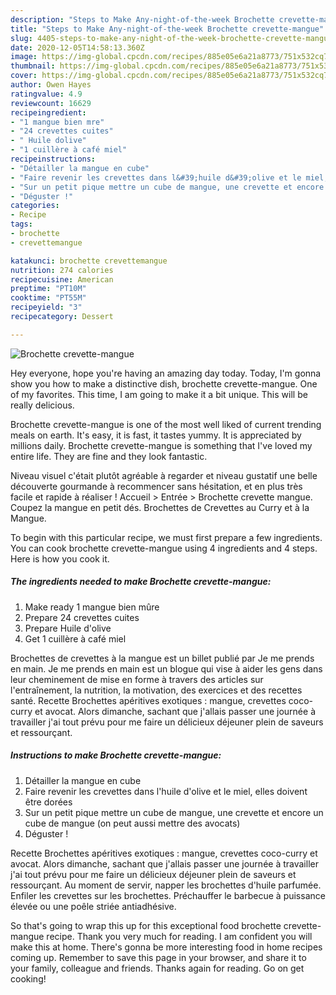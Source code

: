 ```yaml
---
description: "Steps to Make Any-night-of-the-week Brochette crevette-mangue"
title: "Steps to Make Any-night-of-the-week Brochette crevette-mangue"
slug: 4405-steps-to-make-any-night-of-the-week-brochette-crevette-mangue
date: 2020-12-05T14:58:13.360Z
image: https://img-global.cpcdn.com/recipes/885e05e6a21a8773/751x532cq70/brochette-crevette-mangue-photo-principale-de-la-recette.jpg
thumbnail: https://img-global.cpcdn.com/recipes/885e05e6a21a8773/751x532cq70/brochette-crevette-mangue-photo-principale-de-la-recette.jpg
cover: https://img-global.cpcdn.com/recipes/885e05e6a21a8773/751x532cq70/brochette-crevette-mangue-photo-principale-de-la-recette.jpg
author: Owen Hayes
ratingvalue: 4.9
reviewcount: 16629
recipeingredient:
- "1 mangue bien mre"
- "24 crevettes cuites"
- " Huile dolive"
- "1 cuillère à café miel"
recipeinstructions:
- "Détailler la mangue en cube"
- "Faire revenir les crevettes dans l&#39;huile d&#39;olive et le miel, elles doivent être dorées"
- "Sur un petit pique mettre un cube de mangue, une crevette et encore un cube de mangue (on peut aussi mettre des avocats)"
- "Déguster !"
categories:
- Recipe
tags:
- brochette
- crevettemangue

katakunci: brochette crevettemangue 
nutrition: 274 calories
recipecuisine: American
preptime: "PT10M"
cooktime: "PT55M"
recipeyield: "3"
recipecategory: Dessert

---
```



![Brochette crevette-mangue](https://img-global.cpcdn.com/recipes/885e05e6a21a8773/751x532cq70/brochette-crevette-mangue-photo-principale-de-la-recette.jpg)

Hey everyone, hope you're having an amazing day today. Today, I'm gonna show you how to make a distinctive dish, brochette crevette-mangue. One of my favorites. This time, I am going to make it a bit unique. This will be really delicious.

Brochette crevette-mangue is one of the most well liked of current trending meals on earth. It's easy, it is fast, it tastes yummy. It is appreciated by millions daily. Brochette crevette-mangue is something that I've loved my entire life. They are fine and they look fantastic.

Niveau visuel c&#39;était plutôt agréable à regarder et niveau gustatif une belle découverte gourmande à recommencer sans hésitation, et en plus très facile et rapide à réaliser ! Accueil &gt; Entrée &gt; Brochette crevette mangue. Coupez la mangue en petit dés. Brochettes de Crevettes au Curry et à la Mangue.


To begin with this particular recipe, we must first prepare a few ingredients. You can cook brochette crevette-mangue using 4 ingredients and 4 steps. Here is how you cook it.

<!--inarticleads1-->

##### The ingredients needed to make Brochette crevette-mangue:

1. Make ready 1 mangue bien mûre
1. Prepare 24 crevettes cuites
1. Prepare  Huile d&#39;olive
1. Get 1 cuillère à café miel


Brochettes de crevettes à la mangue est un billet publié par Je me prends en main. Je me prends en main est un blogue qui vise à aider les gens dans leur cheminement de mise en forme à travers des articles sur l&#39;entraînement, la nutrition, la motivation, des exercices et des recettes santé. Recette Brochettes apéritives exotiques : mangue, crevettes coco-curry et avocat. Alors dimanche, sachant que j&#39;allais passer une journée à travailler j&#39;ai tout prévu pour me faire un délicieux déjeuner plein de saveurs et ressourçant. 

<!--inarticleads2-->

##### Instructions to make Brochette crevette-mangue:

1. Détailler la mangue en cube
1. Faire revenir les crevettes dans l&#39;huile d&#39;olive et le miel, elles doivent être dorées
1. Sur un petit pique mettre un cube de mangue, une crevette et encore un cube de mangue (on peut aussi mettre des avocats)
1. Déguster !


Recette Brochettes apéritives exotiques : mangue, crevettes coco-curry et avocat. Alors dimanche, sachant que j&#39;allais passer une journée à travailler j&#39;ai tout prévu pour me faire un délicieux déjeuner plein de saveurs et ressourçant. Au moment de servir, napper les brochettes d&#39;huile parfumée. Enfiler les crevettes sur les brochettes. Préchauffer le barbecue à puissance élevée ou une poêle striée antiadhésive. 

So that's going to wrap this up for this exceptional food brochette crevette-mangue recipe. Thank you very much for reading. I am confident you will make this at home. There's gonna be more interesting food in home recipes coming up. Remember to save this page in your browser, and share it to your family, colleague and friends. Thanks again for reading. Go on get cooking!
